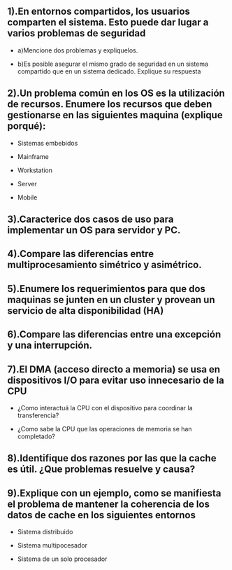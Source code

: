 ## 1).En entornos compartidos, los usuarios comparten el sistema. Esto puede dar lugar a varios problemas de seguridad

* a)Mencione dos problemas y expliquelos.



* b)Es posible asegurar el mismo grado de seguridad en un sistema compartido que en un sistema dedicado. Explique su respuesta


## 2).Un problema común en los OS es la utilización de recursos. Enumere los recursos que deben gestionarse en las siguientes maquina (explique porqué):

* Sistemas embebidos

* Mainframe

* Workstation

* Server

* Mobile


## 3).Caracterice dos casos de uso para implementar un OS para servidor y PC.





## 4).Compare las diferencias entre multiprocesamiento simétrico y asimétrico.





## 5).Enumere los requerimientos para que dos maquinas se junten en un cluster y provean un servicio de alta disponibilidad (HA)







## 6).Compare las diferencias entre una excepción y una interrupción.






## 7).El DMA (acceso directo a memoria) se usa en dispositivos I/O para evitar uso innecesario de la   CPU

* ¿Como interactuá la CPU con el dispositivo para coordinar la transferencia?


* ¿Como sabe la CPU que las operaciones de memoria se han completado?



## 8).Identifique dos razones por las que la cache es útil. ¿Que problemas resuelve y causa?





## 9).Explique con un ejemplo, como se manifiesta el problema de mantener la coherencia de los datos de cache en los siguientes entornos

* Sistema distribuido

* Sistema multipocesador

* Sistema de un solo procesador
